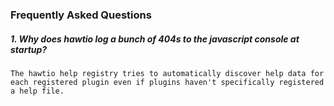 ### Frequently Asked Questions

##### 1. Why does hawtio log a bunch of 404s to the javascript console at startup?

    The hawtio help registry tries to automatically discover help data for each registered plugin even if plugins haven't specifically registered a help file.
